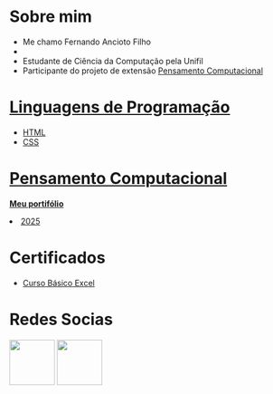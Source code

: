 <h1>Sobre mim</h1>
<ul>
  <li>Me chamo Fernando Ancioto Filho<li>
  <li>Estudante de Ciência da Computação pela Unifil</li>
  <li>Participante do projeto de extensão <a href=#pensa_comp>Pensamento Computacional</li>
</ul>

<h1>Linguagens de Programação</h1>

<ul>
  <li>HTML</li>
  <li>CSS</li>
</ul>

<h1 id="pensa_comp"> Pensamento Computacional </h1>
<p><strong>Meu portifólio</strong></p>
<li><a href="https://sites.google.com/u/0/d/109je8FK841qujw3P0qclC88xH8kuZhx3/preview"> 2025</a></li>

<h1>Certificados</h1>

<ul>
  <li><a href="">Curso Básico Excel</a></li>
</ul>

<h1>Redes Socias</h1>
<a><img width="80px" height="80px" src="https://img.freepik.com/vetores-premium/uma-foto-em-preto-e-branco-de-uma-camera-com-uma-imagem-de-uma-camara-nela_975374-1367.jpg?semt=ais_hybrid"></a>
<a><img width="80px" height="80px" inline src="https://encrypted-tbn0.gstatic.com/images?q=tbn:ANd9GcQRZy25qVnXim0IHxSZ9q0eQiW3E-NHXxDjuQ&s"></a>
